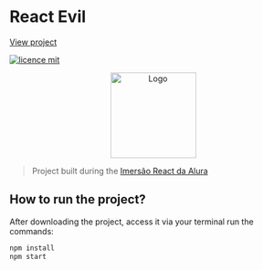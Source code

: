 # React Evil

[View project](https://react-evil.vercel.app/)

[![licence mit](https://img.shields.io/badge/licence-MIT-blue.svg)](https://github.com/imersao-alura/aluraflix/blob/master/LICENSE)

<p align="center">
  <img alt="Logo" width="150px" src="https://www.alura.com.br/assets/img/imersoes/react/imersao-react-logo.1594044142.svg" />
</p>

> Project built during the [Imersão React da Alura](https://www.alura.com.br/imersao-react/)


## How to run the project?

After downloading the project, access it via your terminal run the commands:

```sh
npm install
npm start
```
